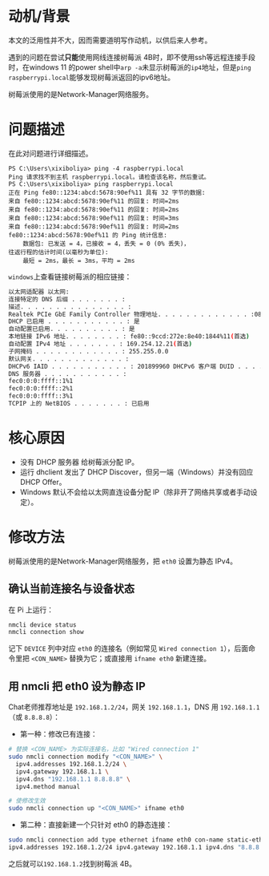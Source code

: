 # 动机/背景
本文的泛用性并不大，因而需要道明写作动机，以供后来人参考。

遇到的问题在尝试**只能**使用网线连接树莓派 4B时，即不使用ssh等远程连接手段时，在windows 11 的power shell中`arp -a`未显示树莓派的`ip4`地址，但是`ping raspberrypi.local`能够发现树莓派返回的ipv6地址。

树莓派使用的是Network-Manager网络服务。
# 问题描述
在此对问题进行详细描述。
```
PS C:\Users\xixiboliya> ping -4 raspberrypi.local
Ping 请求找不到主机 raspberrypi.local。请检查该名称，然后重试。
PS C:\Users\xixiboliya> ping raspberrypi.local
正在 Ping fe80::1234:abcd:5678:90ef%11 具有 32 字节的数据:
来自 fe80::1234:abcd:5678:90ef%11 的回复: 时间=2ms
来自 fe80::1234:abcd:5678:90ef%11 的回复: 时间=2ms
来自 fe80::1234:abcd:5678:90ef%11 的回复: 时间=3ms
来自 fe80::1234:abcd:5678:90ef%11 的回复: 时间=2ms
fe80::1234:abcd:5678:90ef%11 的 Ping 统计信息:
    数据包: 已发送 = 4，已接收 = 4，丢失 = 0 (0% 丢失)，
往返行程的估计时间(以毫秒为单位):
    最短 = 2ms，最长 = 3ms，平均 = 2ms
```

`windows`上查看链接树莓派的相应链接：
```bash
以太网适配器 以太网: 
连接特定的 DNS 后缀 . . . . . . . :
描述. . . . . . . . . . . . . . . :
Realtek PCIe GbE Family Controller 物理地址. . . . . . . . . . . . . :08-BF-B8-D8-A8-2C 
DHCP 已启用 . . . . . . . . . . . : 是 
自动配置已启用. . . . . . . . . . : 是 
本地链接 IPv6 地址. . . . . . . . : fe80::9ccd:272e:8e40:1844%11(首选)
自动配置 IPv4 地址 . . . . . . . : 169.254.12.21(首选) 
子网掩码 . . . . . . . . . . . . : 255.255.0.0
默认网关. . . . . . . . . . . . . : 
DHCPv6 IAID . . . . . . . . . . . : 201899960 DHCPv6 客户端 DUID . . . . . . . : 00-01-00-01-2C-28-88-A3-08-BF-B8-D8-A8-2C
DNS 服务器 . . . . . . . . . . . : 
fec0:0:0:ffff::1%1 
fec0:0:0:ffff::2%1 
fec0:0:0:ffff::3%1 
TCPIP 上的 NetBIOS . . . . . . . : 已启用
```
# 核心原因

- 没有 DHCP 服务器 给树莓派分配 IP。
- 运行 dhclient 发出了 DHCP Discover，但另一端（Windows）并没有回应 DHCP Offer。
- Windows 默认不会给以太网直连设备分配 IP（除非开了网络共享或者手动设定）。

# 修改方法
树莓派使用的是Network-Manager网络服务，把 `eth0` 设置为静态 IPv4。

## 确认当前连接名与设备状态
在 Pi 上运行：
```bash
nmcli device status
nmcli connection show
```
记下 `DEVICE` 列中对应 `eth0` 的连接名（例如常见 `Wired connection 1`），后面命令里把 `<CON_NAME>` 替换为它；或直接用 `ifname eth0` 新建连接。
## 用 nmcli 把 eth0 设为静态 IP
Chat老师推荐地址是 `192.168.1.2/24`，网关 `192.168.1.1`，DNS 用 `192.168.1.1`（或 `8.8.8.8`）：

- 第一种：修改已有连接：
```bash
# 替换 <CON_NAME> 为实际连接名，比如 "Wired connection 1"
sudo nmcli connection modify "<CON_NAME>" \
  ipv4.addresses 192.168.1.2/24 \
  ipv4.gateway 192.168.1.1 \
  ipv4.dns "192.168.1.1 8.8.8.8" \
  ipv4.method manual

# 使修改生效
sudo nmcli connection up "<CON_NAME>" ifname eth0
```
- 第二种：直接新建一个只针对 eth0 的静态连接：
```bash
sudo nmcli connection add type ethernet ifname eth0 con-name static-eth0 \   
ipv4.addresses 192.168.1.2/24 ipv4.gateway 192.168.1.1 ipv4.dns "8.8.8.8" ipv4.method manual sudo nmcli connection up static-eth0
```

之后就可以`192.168.1.2`找到树莓派 4B。

